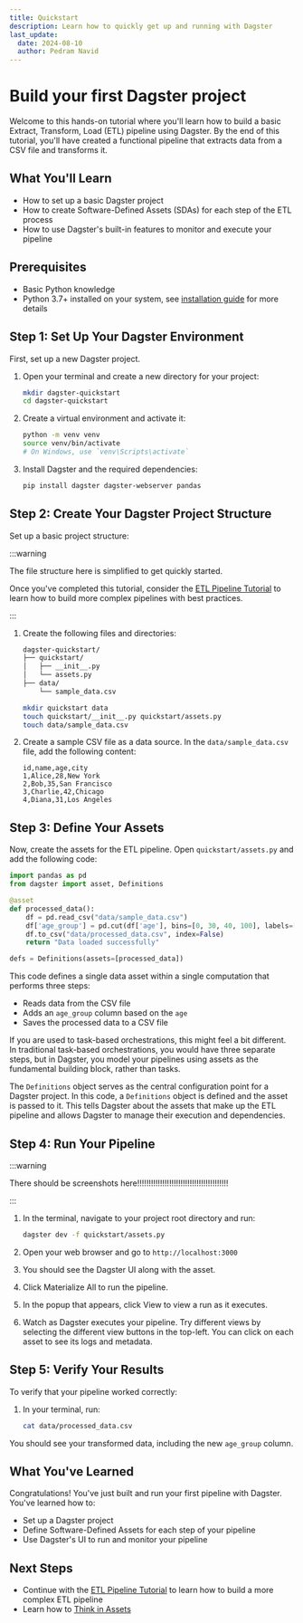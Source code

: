 ```yaml
---
title: Quickstart
description: Learn how to quickly get up and running with Dagster
last_update:
  date: 2024-08-10
  author: Pedram Navid
---
```


# Build your first Dagster project

Welcome to this hands-on tutorial where you'll learn how to build a basic Extract, Transform, Load (ETL) pipeline using Dagster. By the end of this tutorial, you'll have created a functional pipeline that extracts data from a CSV file and transforms it.

## What You'll Learn

- How to set up a basic Dagster project
- How to create Software-Defined Assets (SDAs) for each step of the ETL process
- How to use Dagster's built-in features to monitor and execute your pipeline

## Prerequisites

- Basic Python knowledge
- Python 3.7+ installed on your system, see [installation guide](tutorial/installation.md) for more details

## Step 1: Set Up Your Dagster Environment

First, set up a new Dagster project.

1. Open your terminal and create a new directory for your project:

   ```bash title="Create a new directory"
   mkdir dagster-quickstart
   cd dagster-quickstart
   ```

2. Create a virtual environment and activate it:

   ```bash title="Create a virtual environment"
   python -m venv venv
   source venv/bin/activate
   # On Windows, use `venv\Scripts\activate`
   ```

3. Install Dagster and the required dependencies:

   ```bash title="Install Dagster and dependencies"
   pip install dagster dagster-webserver pandas
   ```

## Step 2: Create Your Dagster Project Structure

Set up a basic project structure:

:::warning

The file structure here is simplified to get quickly started.

Once you've completed this tutorial, consider the [ETL Pipeline Tutorial](/tutorial/tutorial-etl) to learn
how to build more complex pipelines with best practices.

:::

1. Create the following files and directories:

   ```bash title="Project structure"
   dagster-quickstart/
   ├── quickstart/
   │   ├── __init__.py
   │   └── assets.py
   ├── data/
       └── sample_data.csv
   ```

   ```bash title="Create the project structure"
   mkdir quickstart data
   touch quickstart/__init__.py quickstart/assets.py
   touch data/sample_data.csv
   ```

2. Create a sample CSV file as a data source. In the `data/sample_data.csv` file, add the following content:

   ```csv
   id,name,age,city
   1,Alice,28,New York
   2,Bob,35,San Francisco
   3,Charlie,42,Chicago
   4,Diana,31,Los Angeles
   ```

## Step 3: Define Your Assets

Now, create the assets for the ETL pipeline. Open `quickstart/assets.py` and add the following code:

```python
import pandas as pd
from dagster import asset, Definitions

@asset
def processed_data():
    df = pd.read_csv("data/sample_data.csv")
    df['age_group'] = pd.cut(df['age'], bins=[0, 30, 40, 100], labels=['Young', 'Middle', 'Senior'])
    df.to_csv("data/processed_data.csv", index=False)
    return "Data loaded successfully"

defs = Definitions(assets=[processed_data])
```

This code defines a single data asset within a single computation that performs three steps:

- Reads data from the CSV file
- Adds an `age_group` column based on the `age`
- Saves the processed data to a CSV file

If you are used to task-based orchestrations, this might feel a bit different.
In traditional task-based orchestrations, you would have three separate steps,
but in Dagster, you model your pipelines using assets as the fundamental building block,
rather than tasks.

The `Definitions` object serves as the central configuration point for a Dagster project. In this code, a `Definitions`
object is defined and the asset is passed to it. This tells Dagster about the assets that make up the ETL pipeline
and allows Dagster to manage their execution and dependencies.

## Step 4: Run Your Pipeline

:::warning

There should be screenshots here!!!!!!!!!!!!!!!!!!!!!!!!!!!!!!!!!!!!!!!!

:::

1. In the terminal, navigate to your project root directory and run:

   ```bash
   dagster dev -f quickstart/assets.py
   ```

2. Open your web browser and go to `http://localhost:3000`

3. You should see the Dagster UI along with the asset.

4. Click Materialize All to run the pipeline.

5. In the popup that appears, click View to view a run as it executes.

6. Watch as Dagster executes your pipeline. Try different views by selecting the different view buttons in the top-left.
   You can click on each asset to see its logs and metadata.

## Step 5: Verify Your Results

To verify that your pipeline worked correctly:

1. In your terminal, run:

   ```bash
   cat data/processed_data.csv
   ```

You should see your transformed data, including the new `age_group` column.

## What You've Learned

Congratulations! You've just built and run your first pipeline with Dagster. You've learned how to:

- Set up a Dagster project
- Define Software-Defined Assets for each step of your pipeline
- Use Dagster's UI to run and monitor your pipeline

## Next Steps

- Continue with the [ETL Pipeline Tutorial](/tutorial/tutorial-etl) to learn how to build a more complex ETL pipeline
- Learn how to [Think in Assets](/concepts/assets/thinking-in-assets)
